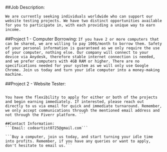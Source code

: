##Job Description:

```We are currently seeking individuals worldwide who can support our website testing projects. We have two distinct opportunities available for you to participate in, with each providing a unique way to earn income.```

##Project 1 - Computer Borrowing:
```If you have 2 or more computers that can be shared, we are willing to pay 100$/month to borrow them. Safety of your personal information is guaranteed as we only require the use of your computer, nothing else. Our company will connect to your device via Anydesk, therefore stable internet connection is needed, and we prefer computers with 4GB RAM or higher. There are no specifications needed for your system as we will only use Google Chrome. Join us today and turn your idle computer into a money-making machine.```

##Project 2 - Website Tester:
```We are also recruiting website testers, and applicants should send their resumes to our project email. Your resume doesn't require any specific formatting or complex detailing. However, it must contain relevant information like your full name. Upon registration, you will receive a link for KYC verification. Once your identity is verified, you will receive $100, as part of our initiative to test Persona website's new AI engine's match with resumes and IDs.

You have the flexibility to apply for either or both of the projects and begin earning immediately. If interested, please reach out directly to us via email for quick and immediate turnaround. Remember, we only accept communications through the mentioned email address and not through the Fiverr platform. ```

##Contact Information: 
```Email: codeartist0725@gmail.com```

```Buy a computer, join us today, and start turning your idle time into profits. Remember, if you have any queries or want to apply, don't hesitate to email us.```
